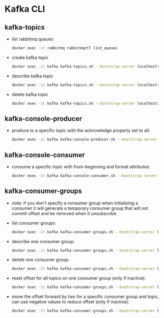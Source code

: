 # Kafka CLI

## **kafka-topics**
- list rabbitmq queues
  ```sh
  docker exec -it rabbitmq rabbitmqctl list_queues
  ```
- create kafka topic
  ```sh
  docker exec -it kafka kafka-topics.sh --bootstrap-server localhost:9092 --create --topic some_topic_name --partitions 3 --replication-factor 2
  ```
- describe kafka topic
  ```sh
  docker exec -it kafka kafka-topics.sh --bootstrap-server localhost:9092 --describe --topic some_topic_name
  ```
- delete kafka topic
  ```sh
  docker exec -it kafka kafka-topics.sh --bootstrap-server localhost:9092 --delete --topic some_topic_name
  ```

## **kafka-console-producer**
- produce to a specific topic with the acknowledge property set to all:
  ```sh
  docker exec -it kafka kafka-console-producer.sh --bootstrap-server localhost:9092 --topic some_topic_name --property parse.key=true --property key.separator=: --producer-property acks=all
  ```


## **kafka-console-consumer**
- consume a specific topic with from-beginning and format attributes:
  ```sh
  docker exec -it kafka kafka-console-consumer.sh --bootstrap-server localhost:9092 --topic some_topic_name --group some_group --from-beginning --formatter kafka.tools.DefaultMessageFormatter --property print.timestamp=true --property print.key=true --property print.value=true
  ```

## **kafka-consumer-groups**
- note: if you don't specify a consumer group when initializing a consumer it will generate a temporary consumer group that will not commit offset and be removed when it unsubscribe.  

- list consumer groups:
  ```sh
  docker exec -it kafka kafka-consumer-groups.sh --bootstrap-server localhost:9092 --list
  ```
- describe one consumer group:
  ```sh
  docker exec -it kafka kafka-consumer-groups.sh --bootstrap-server localhost:9092 --group some_group --describe 
  ```
- delete one consumer group:
  ```sh
  docker exec -it kafka kafka-consumer-groups.sh --bootstrap-server localhost:9092 --group some_group --delete 
  ```
- reset offset for all topics on one consumer group (only if inactive):
  ```sh
  docker exec -it kafka kafka-consumer-groups.sh --bootstrap-server localhost:9092 --group some_group --reset-offsets --to-earliest --execute --all-topics
  ```
- move the offset forward by two for a specific consumer group and topic, can use negative values to reduce offset (only if inactive):
  ```sh
  docker exec -it kafka kafka-consumer-groups.sh --bootstrap-server localhost:9092 --group some_group --reset-offsets --shift-by 2 --execute --topic some_topic
  ```
